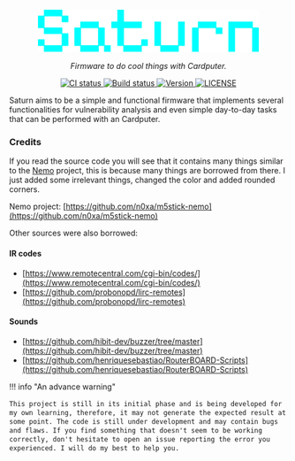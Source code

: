 <p align="center">
    <img src="assets/logo.png" alt="Logo" width="400"/>
</p>

<p align="center"><i>Firmware to do cool things with Cardputer.</i></p>

<p align="center">
    <a href="https://github.com/henriquesebastiao/saturn/actions/workflows/ci.yml">
        <img src="https://github.com/henriquesebastiao/saturn/actions/workflows/ci.yml/badge.svg" alt="CI status"/>
    </a>
    <a href="https://github.com/henriquesebastiao/saturn/actions/workflows/build.yml">
        <img src="https://github.com/henriquesebastiao/saturn/actions/workflows/build.yml/badge.svg" alt="Build status"/>
    </a>
    <a href="https://github.com/henriquesebastiao/saturn/tags">
        <img src="https://img.shields.io/badge/version-1.2.1-blue" alt="Version"/>
    </a>
    <a href="https://github.com/henriquesebastiao/saturn/blob/main/LICENSE">
        <img alt="LICENSE" src="https://img.shields.io/github/license/henriquesebastiao/saturn"/>
    </a>
</p>

Saturn aims to be a simple and functional firmware that implements several functionalities for vulnerability analysis and even simple day-to-day tasks that can be performed with an Cardputer.

### Credits

If you read the source code you will see that it contains many things similar to the [Nemo](https://github.com/n0xa/m5stick-nemo) project, this is because many things are borrowed from there. I just added some irrelevant things, changed the color and added rounded corners.

Nemo project: [https://github.com/n0xa/m5stick-nemo](https://github.com/n0xa/m5stick-nemo)

Other sources were also borrowed:

#### IR codes

- [https://www.remotecentral.com/cgi-bin/codes/](https://www.remotecentral.com/cgi-bin/codes/)
- [https://github.com/probonopd/lirc-remotes](https://github.com/probonopd/lirc-remotes)

#### Sounds

- [https://github.com/hibit-dev/buzzer/tree/master](https://github.com/hibit-dev/buzzer/tree/master)
- [https://github.com/henriquesebastiao/RouterBOARD-Scripts](https://github.com/henriquesebastiao/RouterBOARD-Scripts)

!!! info "An advance warning"

    This project is still in its initial phase and is being developed for my own learning, therefore, it may not generate the expected result at some point. The code is still under development and may contain bugs and flaws. If you find something that doesn't seem to be working correctly, don't hesitate to open an issue reporting the error you experienced. I will do my best to help you.
